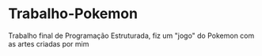 # Trabalho-Pokemon
Trabalho final de Programação Estruturada, fiz um "jogo" do Pokemon com as artes criadas por mim
